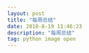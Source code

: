```yaml
---
layout: post
title: "每周总结"
date: 2018-8-19 11:46:23
description: "每周总结"
tag: python image open
---
```

